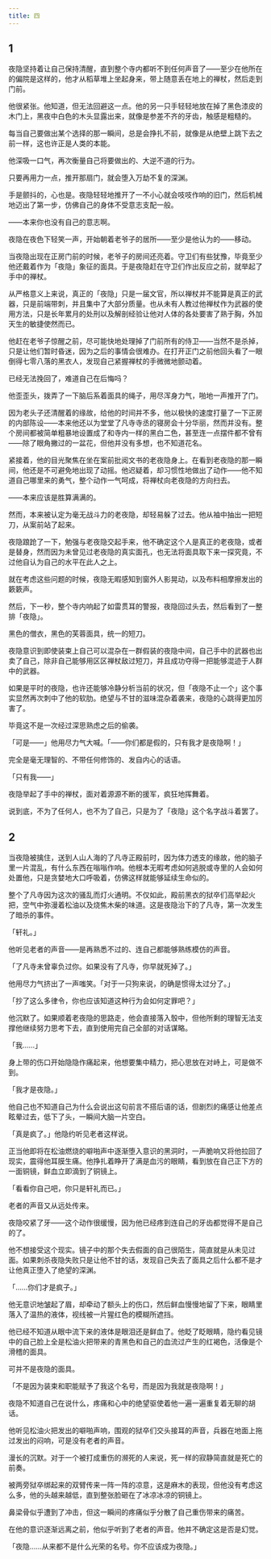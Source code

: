 ```yaml
---
title: 四
---
```


## 1

夜隐坚持着让自己保持清醒，直到整个寺内都听不到任何声音了——至少在他所在的偏院是这样的，他才从稻草堆上坐起身来，带上随意丢在地上的禅杖，然后走到门前。

他很紧张。他知道，但无法回避这一点。他的另一只手轻轻地放在掉了黑色漆皮的木门上，黑夜中白色的木头显露出来，就像是参差不齐的牙齿，触感是粗糙的。

每当自己要做出某个选择的那一瞬间，总是会挣扎不前，就像是从绝壁上跳下去之前一样，这也许正是人类的本能。

他深吸一口气，再次衡量自己将要做出的、大逆不道的行为。

只要再用力一点，推开那扇门，就会堕入万劫不复的深渊。

手是颤抖的，心也是。夜隐轻轻地推开了一不小心就会吱吱作响的旧门，然后机械地迈出了第一步，仿佛自己的身体不受意志支配一般。

——本来你也没有自己的意志啊。

夜隐在夜色下轻笑一声，开始朝着老爷子的居所——至少是他认为的——移动。

当夜隐出现在正房门前的时候，老爷子的房间还亮着。守卫们有些犹豫，毕竟至少他还戴着作为「夜隐」象征的面具。于是夜隐赶在守卫们作出反应之前，就举起了手中的禅杖。

从严格意义上来说，真正的「夜隐」只是一届文官，所以禅杖并不能算是真正的武器，只是前端带刺，并且集中了大部分质量。也从未有人教过他禅杖作为武器的使用方法，只是长年累月的处刑以及解剖经验让他对人体的各处要害了熟于胸，外加天生的敏捷使然而已。

他赶在老爷子惊醒之前，尽可能快地处理掉了门前所有的侍卫——当然不是杀掉，只是让他们暂时昏迷，因为之后的事情会很难办。在打开正门之前他回头看了一眼倒得七零八落的黑衣人，发现自己紧握禅杖的手微微地颤动着。

已经无法挽回了，难道自己在后悔吗？

他歪歪头，拨弄了一下脑后系着面具的绳子，用尽浑身力气，啪地一声推开了门。

因为老头子还清醒着的缘故，给他的时间并不多，他以极快的速度打量了一下正房的内部陈设——本来他还以为堂堂了凡寺寺丞的寝房会十分华丽，然而并没有。整个房间都被简单粗暴地设置成了和寺内一样的黑白二色，甚至连一点摆件都不曾有——除了眼角撇过的一盆花，但他并没有多想，也不知道花名。

紧接着，他的目光聚焦在坐在案前批阅文书的老夜隐身上。在看到老夜隐的那一瞬间，他还是不可避免地出现了动摇。他迟疑着，却习惯性地做出了动作——他不知道自己哪里来的勇气，整个动作一气呵成，将禅杖向老夜隐的方向扫去。

——本来应该是胜算满满的。

然而，本来被认定为毫无战斗力的老夜隐，却轻易躲了过去。他从袖中抽出一把短刀，从案前站了起来。

夜隐踉跄了一下，勉强与老夜隐交起手来，他不确定这个人是真正的老夜隐，或者是替身，然而因为未曾见过老夜隐的真实面孔，也无法将面具取下来一探究竟，不过他自认为自己的水平在此人之上。

就在考虑这些问题的时候，夜隐无暇感知到窗外人影晃动，以及布料相摩擦发出的簌簌声。

然后，下一秒，整个寺内响起了如雷贯耳的警报，夜隐回过头去，然后看到了一整排「夜隐」。

黑色的僧衣，黑色的芙蓉面具，统一的短刀。

夜隐意识到即使装束上自己可以混杂在一群假装的夜隐中间，自己手中的武器也出卖了自己，除非自己能够用区区禅杖敌过短刀，并且成功夺得一把能够混迹于人群中的武器。

如果是平时的夜隐，也许还能够冷静分析当前的状况，但「夜隐不止一个」这个事实显然再次刺中了他的软肋。绝望与不甘的滋味混杂着袭来，夜隐的心跳得更加厉害了。

毕竟这不是一次经过深思熟虑之后的偷袭。

「可是——」他用尽力气大喊。「——你们都是假的，只有我才是夜隐啊！」

完全是毫无理智的、不带任何修饰的、发自内心的话语。

「只有我——」

夜隐举起了手中的禅杖，面对着源源不断的援军，疯狂地挥舞着。

说到底，不为了任何人，也不为了自己，只是为了「夜隐」这个名字战斗着罢了。

## 2

当夜隐被擒住，送到人山人海的了凡寺正殿前时，因为体力透支的缘故，他的脑子里一片混乱，有什么东西在嗡嗡作响。他根本无暇考虑如何逃脱或寺里的人会如何处置他，只是贪婪地大口呼吸着，仿佛这样就能够延续生命似的。

整个了凡寺因为这次的骚乱而灯火通明。不仅如此，殿前黑衣的狱卒们高举起火把，空气中弥漫着松油以及烧焦木柴的味道。这是夜隐治下的了凡寺，第一次发生了暗杀的事件。

「轩礼。」

他听见老者的声音——是再熟悉不过的、连自己都能够熟练模仿的声音。

「了凡寺未曾辜负过你。如果没有了凡寺，你早就死掉了。」

他用尽力气挤出了一声嗤笑。「对于一只狗来说，的确是惯得太过分了。」

「抄了这么多律令，你也应该知道这种行为会如何定罪吧？」

他沉默了。如果顺着老夜隐的思路走，他会直接落入彀中，但他所剩的理智无法支撑他继续努力思考下去，直到使用完自己全部的对话谋略。

「我……」

身上带的伤口开始隐隐作痛起来，他想要集中精力，把心思放在对峙上，可是做不到。

「我才是夜隐。」

他自己也不知道自己为什么会说出这句前言不搭后语的话，但剧烈的痛感让他差点眩晕过去，低下了头，一瞬间大脑一片空白。

「真是疯了。」他隐约听见老者这样说。

正当他即将在松油燃烧的噼啪声中逐渐堕入意识的黑洞时，一声脆响又将他拉回了现实，震得他耳膜生痛。他挣扎着睁开了满是血污的眼睛，看到放在自己正下方的一面铜镜，鲜血立即滴到了铜镜上。

「看看你自己吧，你只是轩礼而已。」

老者的声音又从远处传来。

夜隐咬紧了牙——这个动作很缓慢，因为他已经疼到连自己的牙齿都觉得不是自己的了。

他不想接受这个现实。镜子中的那个失去假面的自己很陌生，简直就是从未见过面。如果刺杀夜隐失败只是让他不甘的话，发现自己失去了面具之后什么都不是才让他真正堕入了绝望的深渊。

「……你们才是疯子。」

他无意识地皱起了眉，却牵动了额头上的伤口，然后鲜血慢慢地留了下来，眼睛里落入了温热的液体，视线被一片猩红色的模糊所遮挡。

他已经不知道从眼中流下来的液体是眼泪还是鲜血了。他眨了眨眼睛，隐约看见镜中的自己脸上全是松油火把带来的青黑色和自己的血流过产生的红褐色，活像是个滑稽的面具。

可并不是夜隐的面具。

「不是因为装束和职能赋予了我这个名号，而是因为我就是夜隐啊！」

夜隐不知道自己在说什么，疼痛和心中的绝望驱使着他一遍一遍重复着无聊的胡话。

他听见松油火把发出的噼啪声响，围观的狱卒们交头接耳的声音，兵器在地面上拖过发出的闷响，可是没有老者的声音。

漫长的沉默。对于一个被打成重伤的濒死的人来说，死一样的寂静简直就是死亡的前奏。

被两旁狱卒绑起来的双臂传来一阵一阵的凉意，这是麻木的表现，但他没有考虑这么多，他的头越来越低，直到整张脸砸在了冰凉冰凉的铜镜上。

鼻梁骨似乎遭到了冲击，但这一瞬间的疼痛似乎分散了自己重伤带来的痛苦。

在他的意识逐渐远离之前，他似乎听到了老者的声音。他并不确定这是否是幻觉。

「夜隐……从来都不是什么光荣的名号。你不应该成为夜隐。」
